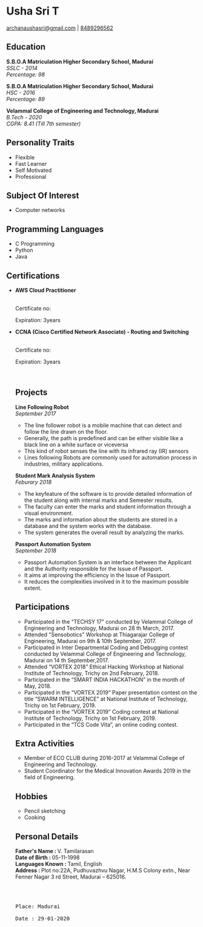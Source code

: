 <h1 id="Usha Sri T">Usha Sri T</h1>
<p><a href="mailto:archanaushasri@gmail.com">archanaushasri@gmail.com</a> |
<a href="tel:8489296562">8489296562</a></p>
<h2 id="education">Education</h2>
<p><strong>S.B.O.A Matriculation Higher Secondary School, Madurai</strong><br>
<em>SSLC - 2014</em><br>
<em>Percentage: 98</em><br></p>
<p><strong>S.B.O.A Matriculation Higher Secondary School, Madurai</strong><br>
<em>HSC - 2016</em><br>
<em>Percentage: 89</em><br></p>
<p><strong>Velammal College of Engineering and Technology, Madurai</strong><br>
<em>B.Tech - 2020</em><br>
<em>CGPA: 8.41 (Till 7th semester)</em><br></p>
<h2 id="personalitytraits">Personality Traits</h2>
<ul>
<li>Flexible</li>
<li>Fast Learner</li>
<li>Self Motivated</li>
<li>Professional</li>
</ul>
<h2 id="subject of interest">Subject Of Interest</h2>
<ul>
<li>Computer networks</li>
</ul>
<h2 id="pl">Programming Languages</h2>
<ul>
<li>C Programming</li>
<li>Python</li>
<li>Java</li></ul>
<h2 id="certificate">Certifications</h2>
<ul>
<li><strong>AWS Cloud Practitioner</strong></li><br>
<p>Certificate no:</p>
<p>Expiration: 3years</p>
<li><strong>CCNA (Cisco Certified Network Associate) - Routing and Switching</strong></li><br>
<p>Certificate no:</p>
<p>Expiration: 3years</p><br>
<h2 id="projects">Projects</h2>
<p><strong>Line Following Robot</strong><br>
<em>September 2017</em></p>
<ul>
<li>The line follower robot is a mobile machine that can detect and follow the line drawn on the floor.</li>
<li>Generally, the path is predefined and can be either visible like a black line on a white surface or viceversa</li>
<li>This kind of robot senses the line with its infrared ray (IR) sensors</li>
<li>Lines following Robots are commonly used for automation process in industries, military applications.</li>
</ul>
<p><strong>Student Mark Analysis System</strong><br>
<em>Feburary 2018</em><br></p>
<ul>
<li>The keyfeature of the software is to provide detailed information of the student along with internal marks and Semester results.</li>
<li>The faculty can enter the marks and student information through a visual environment.</li> 
<li>The marks and information about the students are stored in a database and the system works with the database.</li>
<li>The system generates the overall result by analyzing the marks.</li>
</ul>
<p><strong>Passport Automation System</strong><br>
<em>September 2018</em><br>
</p>
<ul>
<li>Passport Automation System is an interface between the Applicant and the Authority responsible for the Issue of Passport.</li>
<li>It aims at improving the efficiency in the Issue of Passport.</li>
<li>It reduces the complexities involved in it to the maximum possible extent.</li>
</ul>
<h2 id="participations">Participations</h2>
<ul>
<li>Participated in the “TECHSY 17” conducted by Velammal College of Engineering and Technology, Madurai on 28 th March, 2017.</li>
<li>Attended "Sensobotics" Workshop at Thiagarajar College of Engineering, Madurai on 9th & 10th September, 2017.</li>
<li>Participated in Inter Departmental Coding and Debugging contest conducted by Velammal College of Engineering and Technology, Madurai on 14 th September,2017.</li>
<li>Attended “VORTEX 2018” Ethical Hacking Workshop at National Institute of Technology, Trichy on 2nd February, 2018.</li>
<li>Participated in the “SMART INDIA HACKATHON” in the month of May, 2018.</li>
<li>Participated in the “VORTEX 2019” Paper presentation contest on the title “SWARM INTELLIGENCE” at National Institute of Technology, Trichy on 1st February, 2019.</li>
<li>Participated in the “VORTEX 2019” Coding contest at National Institute of Technology, Trichy on 1st February, 2019.</li>
<li>Participated in the “TCS Code Vita”, an online coding contest.</li>
</ul>
<h2 id="initiatives">Extra Activities</h2>
<ul>
<li>Member of ECO CLUB during 2016-2017 at Velammal College of Engineering and Technology.</li>
<li>Student Coordinator for the Medical Innovation Awards 2019 in the field of Engineering.</li>
</ul>
<h2 id="hobbies">Hobbies</h2>
<ul>
<li>Pencil sketching</li>
<li>Cooking</li>
</ul>
<h2 id="personal">Personal Details</h2>
<p><strong>Father's Name : </strong>V. Tamilarasan<br>
<strong>Date of Birth : </strong>05-11-1998<br>
<strong>Languages Known : </strong>Tamil, English<br>
<strong>Address : </strong>Plot no:22A, Pudhuvazhvu Nagar, H.M.S Colony extn., Near Fenner Nagar 3 rd Street, Madurai – 625016.<br></p>
<br>
<br>
<p><pre>Place: Madurai<br>
Date : 29-01-2020                                                                   T.Usha Sri</pre></p>
